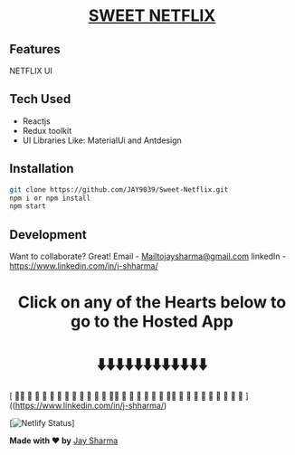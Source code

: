 # <h1 align="center">[SWEET NETFLIX](https://finanssi.netlify.app/)</h1>

## Features

NETFLIX UI

## Tech Used

- Reactjs
- Redux toolkit
- UI Libraries Like: MaterialUi and Antdesign

## Installation

```sh
git clone https://github.com/JAY9039/Sweet-Netflix.git
npm i or npm install
npm start
```
## Development

Want to collaborate? Great!
Email - Mailtojaysharma@gmail.com
linkedIn - https://www.linkedin.com/in/j-shharma/

<h1 align="center"> Click on any of the Hearts below to go to the Hosted App </h1>
<h1 align="center"> ⬇️⬇️⬇️⬇️⬇️⬇️⬇️⬇️⬇️⬇️⬇️⬇️ </h1>

[ 💖💖 💖 💖 💖 💖 💖 💖 💖 💖 💖 💖 💖 💖💖 💖 💖 💖 💖 💖 💖 💖💖 💖 💖 💖 💖 💖 💖 💖 💖 💖 ]((https://www.linkedin.com/in/j-shharma/)

[![Netlify Status](https://api.netlify.com/api/v1/badges/50d82042-b0c6-490b-8d5b-58c96036d73a/deploy-status)]

**Made with ♥ by** [Jay Sharma](https://www.linkedin.com/in/j-shharma/)
